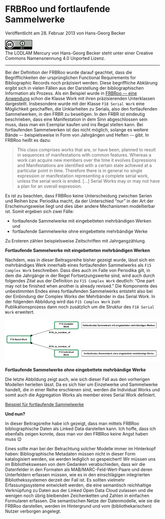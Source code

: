 # FRBRoo und fortlaufende Sammelwerke

Veröffentlicht am 28. Februar 2013 von Hans-Georg Becker	

![The LODLAM Mercury von Hans-Georg Becker steht unter einer Creative Commons Namensnennung 4.0 Unported Lizenz.](../../../cc_by_88x31.png)\
The LODLAM Mercury von Hans-Georg Becker steht unter einer Creative Commons Namensnennung 4.0 Unported Lizenz.

***

Bei der Definition der FRBRoo wurde darauf geachtet, dass die Begrifflichkeiten der ursprünglichen Functional Requirements for Bibliographic Records noch präzisiert werden. Diese begriffliche Abklärung ergibt sich in vielen Fällen aus der Darstellung der bibliographischen Information als Prozess. Als ein Beispiel wurde in [FRBRoo — eine Anwendung](../15/frbroo-eine-anwendung.md) schon die Klasse Work mit ihren präzisierenden Unterklassen dargestellt. Insbesondere wurde mit der Klasse `F18 Serial Work` eine Möglichkeit geschaffen, die Unklarheiten zu Serials, also den fortlaufenden Sammelwerken, in den FRBR zu beseitigen. In den FRBR ist eindeutig beschrieben, dass eine Manifestation in dem Sinn abgeschlossen sein muss, dass man ein Exemplar kaufen und ins Regal stellen kann. Bei fortlaufenden Sammelwerken ist das nicht möglich, solange es weitere Bände –- beispielsweise in Form von Jahrgängen und Heften -– gibt. In FRBRoo heißt es dazu:

>    This class comprises works that are, or have been, planned to result in sequences of manifestations with common features. Whereas a work can acquire new members over the time it evolves Expressions and Manifestations are identified with a certain state achieved at a particular point in time. Therefore there is in general no single expression or manifestation representing a complete serial work, unless the serial work is ended. […] Serial Works may or may not have a plan for an overall expression.

Es ist zu beachten, dass FRBRoo keine Unterscheidung zwischen Serien und Reihen bzw. Periodika macht, da der Unterschied “nur” in der Art der Erscheinungsweise liegt und dies über andere Mechanismen modellierbar ist. Somit ergeben sich zwei Fälle: 

* fortlaufende Sammelwerke mit eingebetteten mehrbändigen Werken und
* fortlaufende Sammelwerke ohne eingebettete mehrbändige Werke

Zu Ersteren zählen beispielsweise Zeitschriften mit Jahrgangzählung.

**Fortlaufende Sammelwerke mit eingebetteten mehrbändigen Werken**

Nachdem, was in dieser Beitragsreihe bisher gezeigt wurde, lässt sich ein mehrbändiges Werk innerhalb eines fortlaufenden Sammelwerks als `F15 Complex Work` beschreiben. Dass dies auch im Falle von Periodika gilt, in dem die Jahrgänge in der Regel Fortsetzungswerke sind, wird auch durch folgendes Zitat aus der Definition zu `F15 Complex Work` deutlich: “One part may not be finished when another is already revised.”
Die Komponente des unbestimmten Endes eines fortlaufenden Sammelwerks entsteht also bei der Einbindung der Complex Works der Mehrbänder in das Serial Work. In der folgenden Abbildung wird das `F15 Complex Work` zum Publikationsprozess dann noch zusätzlich um die Struktur des `F18 Serial Work` erweitert.

![](HGB_F18.jpg)

**Fortlaufende Sammelwerke ohne eingebettete mehrbändige Werke**

Die letzte Abbildung zeigt auch, wie sich dieser Fall aus den vorherigen Modellen herleiten lässt. Da es sich hier um Einzelwerke und Sammelwerke handelt, die in einer Reihe erschienen sind, werden die Individual Works und somit auch die Aggregation Works als member eines Serial Work definiert.

[Beispiel für fortlaufende Sammelwerke](beispiele-frbroo-und-fortlaufende-sammelwerke.md)

**Und nun?**

In dieser Beitragsreihe habe ich gezeigt, dass man mittels FRBRoo bibliographische Daten als Linked Data darstellen kann. Ich hoffe, dass ich ebenfalls zeigen konnte, dass man vor den FRBRoo keine Angst haben muss 😉

Eines sollte man bei der Betrachtung solcher Modelle immer im Hinterkopf haben: Bibliographische Metadaten müssen nicht in dieser Form katalogisiert werden, sie werden lediglich so gespeichert!
Wir müssen uns im Bibliothekswesen von dem Gedanken verabschieden, dass wir die Datenfelder in den Formaten als MAB/MARC-Feld-Wert-Paare und deren Unterfeldern erfassen müssen, wie es in den einschlägigen integrierten Bibliothekssystemen derzeit der Fall ist.
Es sollten vielmehr Erfassungssysteme entwickelt werden, die eine semantisch reichhaltige Verknüpfung zu Daten aus der Linked Open Data Cloud zulassen und die wenigen noch übrig bleibenden Zeichenketten und Zahlen in einfachen Formularen erfassen. Die semantischen Netze der Datenmodelle, wie sie die FRBRoo darstellen, werden im Hintergrund und vom (bibliothekarischen) Nutzer verborgen angelegt.
